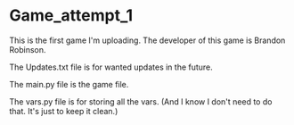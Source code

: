 # Game_attempt_1
This is the first game I'm uploading.
The developer of this game is Brandon Robinson.

The Updates.txt file is for wanted updates in the future.

The main.py file is the game file.

The vars.py file is for storing all the vars.
(And I know I don't need to do that. It's just to keep it clean.)

